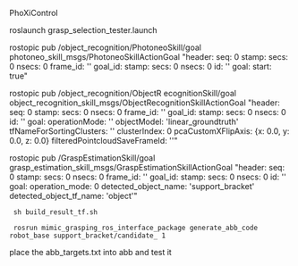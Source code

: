 
PhoXiControl

roslaunch grasp_selection_tester.launch

rostopic pub /object_recognition/PhotoneoSkill/goal photoneo_skill_msgs/PhotoneoSkillActionGoal "header:
  seq: 0
  stamp:
    secs: 0
    nsecs: 0
  frame_id: ''
goal_id:
  stamp:
    secs: 0
    nsecs: 0
  id: ''
goal:
  start: true"


 rostopic pub /object_recognition/ObjectR
 ecognitionSkill/goal object_recognition_skill_msgs/ObjectRecognitionSkillActionGoal "header:
   seq: 0
   stamp:
     secs: 0
     nsecs: 0
   frame_id: ''
 goal_id:
   stamp:
     secs: 0
     nsecs: 0
   id: ''
 goal:
   operationMode: ''
   objectModel: 'linear_groundtruth'
   tfNameForSortingClusters: ''
   clusterIndex: 0
   pcaCustomXFlipAxis: {x: 0.0, y: 0.0, z: 0.0}
   filteredPointcloudSaveFrameId: ''"


   rostopic pub /GraspEstimationSkill/goal grasp_estimation_skill_msgs/GraspEstimationSkillActionGoal "header:
     seq: 0
     stamp:
       secs: 0
       nsecs: 0
     frame_id: ''
   goal_id:
     stamp:
       secs: 0
       nsecs: 0
     id: ''
   goal:
     operation_mode: 0
     detected_object_name: 'support_bracket'
     detected_object_tf_name: 'object'"



     sh build_result_tf.sh

     rosrun mimic_grasping_ros_interface_package generate_abb_code robot_base support_bracket/candidate_ 1

place the abb_targets.txt into abb and test it
